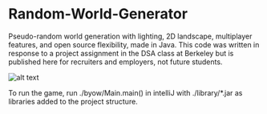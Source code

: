 # Random-World-Generator
Pseudo-random world generation with lighting, 2D landscape, multiplayer features, and open source flexibility, made in Java. This code was written in response to a project assignment in the DSA class at Berkeley but is published here for recruiters and employers, not future students.

![alt text](https://github.com/yashpansari/Random-World-Generator/blob/main/line-of-sight.gif)

To run the game, run ./byow/Main.main() in intelliJ with ./library/*.jar as libraries added to the project structure.
